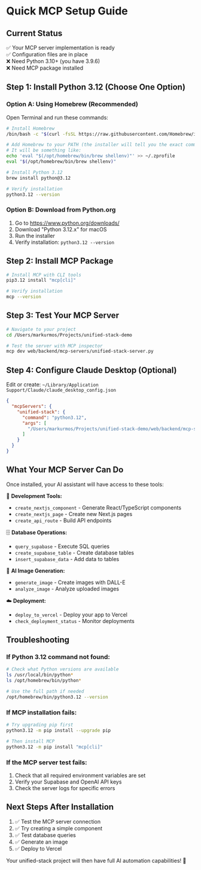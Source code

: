 # Quick MCP Setup Guide

## Current Status
✅ Your MCP server implementation is ready  
✅ Configuration files are in place  
❌ Need Python 3.10+ (you have 3.9.6)  
❌ Need MCP package installed  

## Step 1: Install Python 3.12 (Choose One Option)

### Option A: Using Homebrew (Recommended)
Open Terminal and run these commands:

```bash
# Install Homebrew
/bin/bash -c "$(curl -fsSL https://raw.githubusercontent.com/Homebrew/install/HEAD/install.sh)"

# Add Homebrew to your PATH (the installer will tell you the exact command)
# It will be something like:
echo 'eval "$(/opt/homebrew/bin/brew shellenv)"' >> ~/.zprofile
eval "$(/opt/homebrew/bin/brew shellenv)"

# Install Python 3.12
brew install python@3.12

# Verify installation
python3.12 --version
```

### Option B: Download from Python.org
1. Go to https://www.python.org/downloads/
2. Download "Python 3.12.x" for macOS
3. Run the installer
4. Verify installation: `python3.12 --version`

## Step 2: Install MCP Package

```bash
# Install MCP with CLI tools
pip3.12 install "mcp[cli]"

# Verify installation
mcp --version
```

## Step 3: Test Your MCP Server

```bash
# Navigate to your project
cd /Users/markurmos/Projects/unified-stack-demo

# Test the server with MCP inspector
mcp dev web/backend/mcp-servers/unified-stack-server.py
```

## Step 4: Configure Claude Desktop (Optional)

Edit or create: `~/Library/Application Support/Claude/claude_desktop_config.json`

```json
{
  "mcpServers": {
    "unified-stack": {
      "command": "python3.12",
      "args": [
        "/Users/markurmos/Projects/unified-stack-demo/web/backend/mcp-servers/unified-stack-server.py"
      ]
    }
  }
}
```

## What Your MCP Server Can Do

Once installed, your AI assistant will have access to these tools:

🚀 **Development Tools:**
- `create_nextjs_component` - Generate React/TypeScript components
- `create_nextjs_page` - Create new Next.js pages
- `create_api_route` - Build API endpoints

🗄️ **Database Operations:**
- `query_supabase` - Execute SQL queries
- `create_supabase_table` - Create database tables
- `insert_supabase_data` - Add data to tables

🎨 **AI Image Generation:**
- `generate_image` - Create images with DALL-E
- `analyze_image` - Analyze uploaded images

☁️ **Deployment:**
- `deploy_to_vercel` - Deploy your app to Vercel
- `check_deployment_status` - Monitor deployments

## Troubleshooting

### If Python 3.12 command not found:
```bash
# Check what Python versions are available
ls /usr/local/bin/python*
ls /opt/homebrew/bin/python*

# Use the full path if needed
/opt/homebrew/bin/python3.12 --version
```

### If MCP installation fails:
```bash
# Try upgrading pip first
python3.12 -m pip install --upgrade pip

# Then install MCP
python3.12 -m pip install "mcp[cli]"
```

### If the MCP server test fails:
1. Check that all required environment variables are set
2. Verify your Supabase and OpenAI API keys
3. Check the server logs for specific errors

## Next Steps After Installation

1. ✅ Test the MCP server connection
2. ✅ Try creating a simple component
3. ✅ Test database queries
4. ✅ Generate an image
5. ✅ Deploy to Vercel

Your unified-stack project will then have full AI automation capabilities! 🎉